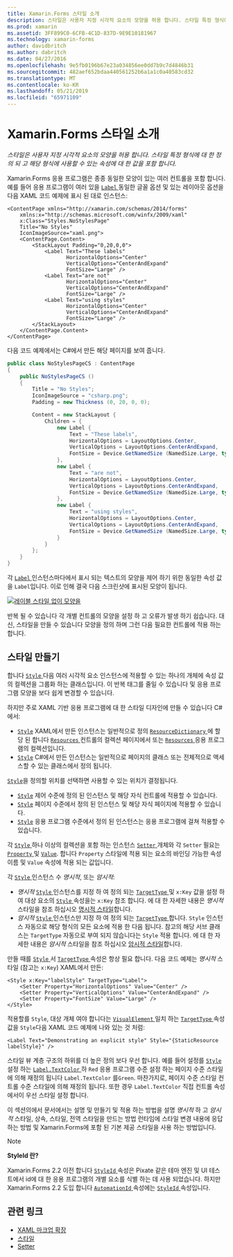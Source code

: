 ```yaml
---
title: Xamarin.Forms 스타일 소개
description: 스타일은 사용자 지정 시각적 요소의 모양을 허용 합니다. 스타일 특정 형식에 대 한 정의 되 고 해당 형식에 사용할 수 있는 속성에 대 한 값을 포함 합니다.
ms.prod: xamarin
ms.assetid: 3FF899C0-6CFB-4C1D-837D-9E9E10181967
ms.technology: xamarin-forms
author: davidbritch
ms.author: dabritch
ms.date: 04/27/2016
ms.openlocfilehash: 9e5fb0196b67e23a034856ee0dd7b9c7d4846b31
ms.sourcegitcommit: 482aef652bdaa440561252b6a1a1c0a40583cd32
ms.translationtype: MT
ms.contentlocale: ko-KR
ms.lasthandoff: 05/21/2019
ms.locfileid: "65971109"
---
```

# <a name="introduction-to-xamarinforms-styles"></a>Xamarin.Forms 스타일 소개

_스타일은 사용자 지정 시각적 요소의 모양을 허용 합니다. 스타일 특정 형식에 대 한 정의 되 고 해당 형식에 사용할 수 있는 속성에 대 한 값을 포함 합니다._

Xamarin.Forms 응용 프로그램은 종종 동일한 모양이 있는 여러 컨트롤을 포함 합니다. 예를 들어 응용 프로그램이 여러 있을 [ `Label` ](xref:Xamarin.Forms.Label) 동일한 글꼴 옵션 및 있는 레이아웃 옵션을 다음 XAML 코드 예제에 표시 된 대로 인스턴스:

```xaml
<ContentPage xmlns="http://xamarin.com/schemas/2014/forms"
    xmlns:x="http://schemas.microsoft.com/winfx/2009/xaml"
    x:Class="Styles.NoStylesPage"
    Title="No Styles"
    IconImageSource="xaml.png">
    <ContentPage.Content>
        <StackLayout Padding="0,20,0,0">
            <Label Text="These labels"
                   HorizontalOptions="Center"
                   VerticalOptions="CenterAndExpand"
                   FontSize="Large" />
            <Label Text="are not"
                   HorizontalOptions="Center"
                   VerticalOptions="CenterAndExpand"
                   FontSize="Large" />
            <Label Text="using styles"
                   HorizontalOptions="Center"
                   VerticalOptions="CenterAndExpand"
                   FontSize="Large" />
        </StackLayout>
    </ContentPage.Content>
</ContentPage>
```

다음 코드 예제에서는 C#에서 만든 해당 페이지를 보여 줍니다.

```csharp
public class NoStylesPageCS : ContentPage
{
    public NoStylesPageCS ()
    {
        Title = "No Styles";
        IconImageSource = "csharp.png";
        Padding = new Thickness (0, 20, 0, 0);

        Content = new StackLayout {
            Children = {
                new Label {
                    Text = "These labels",
                    HorizontalOptions = LayoutOptions.Center,
                    VerticalOptions = LayoutOptions.CenterAndExpand,
                    FontSize = Device.GetNamedSize (NamedSize.Large, typeof(Label))
                },
                new Label {
                    Text = "are not",
                    HorizontalOptions = LayoutOptions.Center,
                    VerticalOptions = LayoutOptions.CenterAndExpand,
                    FontSize = Device.GetNamedSize (NamedSize.Large, typeof(Label))
                },
                new Label {
                    Text = "using styles",
                    HorizontalOptions = LayoutOptions.Center,
                    VerticalOptions = LayoutOptions.CenterAndExpand,
                    FontSize = Device.GetNamedSize (NamedSize.Large, typeof(Label))
                }
            }
        };
    }
}
```

각 [ `Label` ](xref:Xamarin.Forms.Label) 인스턴스마다에서 표시 되는 텍스트의 모양을 제어 하기 위한 동일한 속성 값을 `Label`입니다. 이로 인해 결국 다음 스크린샷에 표시된 모양이 됩니다.

[![](introduction-images/no-styles.png "레이블 스타일 없이 모양을")](introduction-images/no-styles-large.png#lightbox "스타일 없이 모양을 레이블")

반복 될 수 있습니다 각 개별 컨트롤의 모양을 설정 하 고 오류가 발생 하기 쉽습니다. 대신, 스타일을 만들 수 있습니다 모양을 정의 하며 그런 다음 필요한 컨트롤에 적용 하는 합니다.

## <a name="create-a-style"></a>스타일 만들기

합니다 [ `Style` ](xref:Xamarin.Forms.Style) 다음 여러 시각적 요소 인스턴스에 적용할 수 있는 하나의 개체에 속성 값의 컬렉션을 그룹화 하는 클래스입니다. 이 반복 태그를 줄일 수 있습니다 및 응용 프로그램 모양을 보다 쉽게 변경할 수 있습니다.

하지만 주로 XAML 기반 응용 프로그램에 대 한 스타일 디자인에 만들 수 있습니다 C#에서:

- [`Style`](xref:Xamarin.Forms.Style) XAML에서 만든 인스턴스는 일반적으로 정의 [ `ResourceDictionary` ](xref:Xamarin.Forms.ResourceDictionary) 에 할당 된 합니다 [ `Resources` ](xref:Xamarin.Forms.VisualElement.Resources) 컨트롤의 컬렉션 페이지에서 또는 [ `Resources` ](xref:Xamarin.Forms.Application.Resources) 응용 프로그램의 컬렉션입니다.
- [`Style`](xref:Xamarin.Forms.Style) C#에서 만든 인스턴스는 일반적으로 페이지의 클래스 또는 전체적으로 액세스할 수 있는 클래스에서 정의 됩니다.

[`Style`](xref:Xamarin.Forms.Style)을 정의할 위치를 선택하면 사용할 수 있는 위치가 결정됩니다.

- [`Style`](xref:Xamarin.Forms.Style) 제어 수준에 정의 된 인스턴스 및 해당 자식 컨트롤에 적용할 수 있습니다.
- [`Style`](xref:Xamarin.Forms.Style) 페이지 수준에서 정의 된 인스턴스 및 해당 자식 페이지에 적용할 수 있습니다.
- [`Style`](xref:Xamarin.Forms.Style) 응용 프로그램 수준에서 정의 된 인스턴스는 응용 프로그램에 걸쳐 적용할 수 있습니다.

각 [ `Style` ](xref:Xamarin.Forms.Style) 하나 이상의 컬렉션을 포함 하는 인스턴스 [ `Setter` ](xref:Xamarin.Forms.Setter) 개체와 각 `Setter` 필요는 [ `Property` ](xref:Xamarin.Forms.Setter.Property) 및 [`Value`](xref:Xamarin.Forms.Setter.Value). 합니다 `Property` 스타일에 적용 되는 요소의 바인딩 가능한 속성 이름 및 `Value` 속성에 적용 되는 값입니다.

각 [ `Style` ](xref:Xamarin.Forms.Style) 인스턴스 수 *명시적*, 또는 *암시적*:

- *명시적* [ `Style` ](xref:Xamarin.Forms.Style) 인스턴스를 지정 하 여 정의 되는 [ `TargetType` ](xref:Xamarin.Forms.Style.TargetType) 및 `x:Key` 값을 설정 하 여 대상 요소의 [ `Style` ](xref:Xamarin.Forms.NavigableElement.Style) 속성을는 `x:Key` 참조 합니다. 에 대 한 자세한 내용은 *명시적* 스타일을 참조 하십시오 [명시적 스타일](~/xamarin-forms/user-interface/styles/explicit.md)합니다.
- *암시적* [ `Style` ](xref:Xamarin.Forms.Style) 인스턴스만 지정 하 여 정의 되는 [ `TargetType` ](xref:Xamarin.Forms.Style.TargetType)합니다. `Style` 인스턴스 자동으로 해당 형식의 모든 요소에 적용 한 다음 됩니다. 참고의 해당 서브 클래스는 `TargetType` 자동으로 부여 되지 않습니다는 `Style` 적용 합니다. 에 대 한 자세한 내용은 *암시적* 스타일을 참조 하십시오 [암시적 스타일](~/xamarin-forms/user-interface/styles/implicit.md)합니다.

만들 때를 [ `Style` ](xref:Xamarin.Forms.Style)서 [ `TargetType` ](xref:Xamarin.Forms.Style.TargetType) 속성은 항상 필요 합니다. 다음 코드 예제는 *명시적* 스타일 (참고는 `x:Key`) XAML에서 만든:

```xaml
<Style x:Key="labelStyle" TargetType="Label">
    <Setter Property="HorizontalOptions" Value="Center" />
    <Setter Property="VerticalOptions" Value="CenterAndExpand" />
    <Setter Property="FontSize" Value="Large" />
</Style>
```

적용할를 `Style`, 대상 개체 여야 합니다는 [ `VisualElement` ](xref:Xamarin.Forms.VisualElement) 일치 하는 [ `TargetType` ](xref:Xamarin.Forms.Style.TargetType) 속성 값을 `Style`다음 XAML 코드 예제에 나와 있는 것 처럼:

```xaml
<Label Text="Demonstrating an explicit style" Style="{StaticResource labelStyle}" />
```

스타일 뷰 계층 구조의 하위를 더 높은 정의 보다 우선 합니다. 예를 들어 설정를 [ `Style` ](xref:Xamarin.Forms.Style) 설정 하는 [ `Label.TextColor` ](xref:Xamarin.Forms.Label.TextColor) 하 `Red` 응용 프로그램 수준 설정 하는 페이지 수준 스타일에 의해 재정의 됩니다 `Label.TextColor` 를`Green`. 마찬가지로, 페이지 수준 스타일 컨트롤 수준 스타일에 의해 재정의 됩니다. 또한 경우 `Label.TextColor` 직접 컨트롤 속성에서이 우선 스타일 설정 합니다.

이 섹션의에서 문서에서는 설명 및 만들기 및 적용 하는 방법을 설명 *명시적* 하 고 *암시적* 스타일, 상속, 스타일, 전역 스타일을 만드는 방법 런타임에 스타일 변경 내용에 응답 하는 방법 및 Xamarin.Forms에 포함 된 기본 제공 스타일을 사용 하는 방법입니다.

> [!NOTE]
> **StyleId 란?**
>
> Xamarin.Forms 2.2 이전 합니다 [ `StyleId` ](xref:Xamarin.Forms.Element.StyleId) 속성은 Pixate 같은 테마 엔진 및 UI 테스트에서 id에 대 한 응용 프로그램의 개별 요소를 식별 하는 데 사용 되었습니다. 하지만 Xamarin.Forms 2.2 도입 합니다 [ `AutomationId` ](xref:Xamarin.Forms.Element.AutomationId) 속성에는 [ `StyleId` ](xref:Xamarin.Forms.Element.StyleId) 속성입니다.

## <a name="related-links"></a>관련 링크

- [XAML 마크업 확장](~/xamarin-forms/xaml/xaml-basics/xaml-markup-extensions.md)
- [스타일](xref:Xamarin.Forms.Style)
- [Setter](xref:Xamarin.Forms.Setter)
